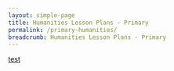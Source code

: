 ```yaml
---
layout: simple-page
title: Humanities Lesson Plans - Primary
permalink: /primary-humanities/
breadcrumb: Humanities Lesson Plans - Primary
---
```

[test](/placeholder-humanities-easy/)
